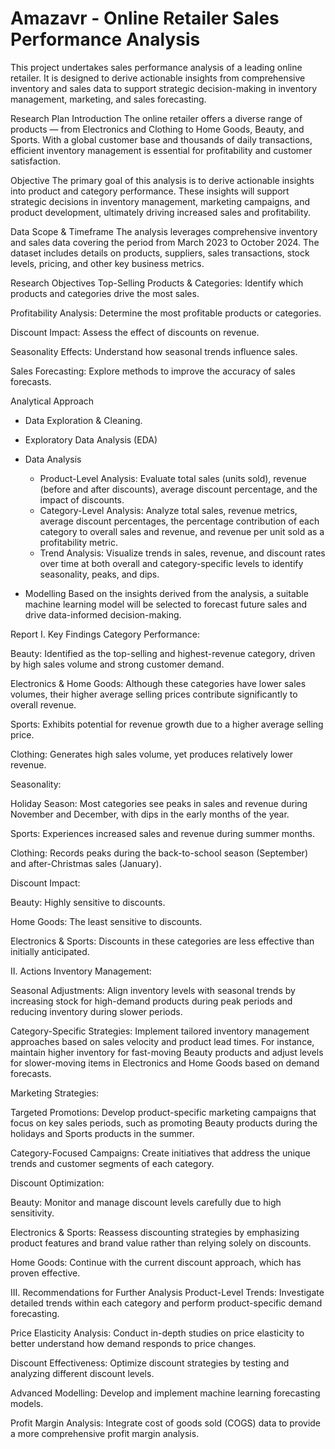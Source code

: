 # Amazavr - Online Retailer Sales Performance Analysis

This project undertakes sales performance analysis of a leading online retailer. It is designed to derive actionable insights from comprehensive inventory and sales data to support strategic decision-making in inventory management, marketing, and sales forecasting.

Research Plan
Introduction
The online retailer offers a diverse range of products — from Electronics and Clothing to Home Goods, Beauty, and Sports. With a global customer base and thousands of daily transactions, efficient inventory management is essential for profitability and customer satisfaction.

Objective
The primary goal of this analysis is to derive actionable insights into product and category performance. These insights will support strategic decisions in inventory management, marketing campaigns, and product development, ultimately driving increased sales and profitability.

Data Scope & Timeframe
The analysis leverages comprehensive inventory and sales data covering the period from March 2023 to October 2024. The dataset includes details on products, suppliers, sales transactions, stock levels, pricing, and other key business metrics.

Research Objectives
Top-Selling Products & Categories: Identify which products and categories drive the most sales.

Profitability Analysis: Determine the most profitable products or categories.

Discount Impact: Assess the effect of discounts on revenue.

Seasonality Effects: Understand how seasonal trends influence sales.

Sales Forecasting: Explore methods to improve the accuracy of sales forecasts.

Analytical Approach
- Data Exploration & Cleaning.
- Exploratory Data Analysis (EDA)
- Data Analysis
  - Product-Level Analysis: Evaluate total sales (units sold), revenue (before and after discounts), average discount percentage, and the impact of discounts.
  - Category-Level Analysis: Analyze total sales, revenue metrics, average discount percentages, the percentage contribution of each category to overall sales and revenue, and revenue per unit sold as a profitability metric.
  - Trend Analysis: Visualize trends in sales, revenue, and discount rates over time at both overall and category-specific levels to identify seasonality, peaks, and dips.

- Modelling
Based on the insights derived from the analysis, a suitable machine learning model will be selected to forecast future sales and drive data-informed decision-making.

Report
I. Key Findings
Category Performance:

Beauty: Identified as the top-selling and highest-revenue category, driven by high sales volume and strong customer demand.

Electronics & Home Goods: Although these categories have lower sales volumes, their higher average selling prices contribute significantly to overall revenue.

Sports: Exhibits potential for revenue growth due to a higher average selling price.

Clothing: Generates high sales volume, yet produces relatively lower revenue.

Seasonality:

Holiday Season: Most categories see peaks in sales and revenue during November and December, with dips in the early months of the year.

Sports: Experiences increased sales and revenue during summer months.

Clothing: Records peaks during the back-to-school season (September) and after-Christmas sales (January).

Discount Impact:

Beauty: Highly sensitive to discounts.

Home Goods: The least sensitive to discounts.

Electronics & Sports: Discounts in these categories are less effective than initially anticipated.

II. Actions
Inventory Management:

Seasonal Adjustments: Align inventory levels with seasonal trends by increasing stock for high-demand products during peak periods and reducing inventory during slower periods.

Category-Specific Strategies: Implement tailored inventory management approaches based on sales velocity and product lead times. For instance, maintain higher inventory for fast-moving Beauty products and adjust levels for slower-moving items in Electronics and Home Goods based on demand forecasts.

Marketing Strategies:

Targeted Promotions: Develop product-specific marketing campaigns that focus on key sales periods, such as promoting Beauty products during the holidays and Sports products in the summer.

Category-Focused Campaigns: Create initiatives that address the unique trends and customer segments of each category.

Discount Optimization:

Beauty: Monitor and manage discount levels carefully due to high sensitivity.

Electronics & Sports: Reassess discounting strategies by emphasizing product features and brand value rather than relying solely on discounts.

Home Goods: Continue with the current discount approach, which has proven effective.

III. Recommendations for Further Analysis
Product-Level Trends: Investigate detailed trends within each category and perform product-specific demand forecasting.

Price Elasticity Analysis: Conduct in-depth studies on price elasticity to better understand how demand responds to price changes.

Discount Effectiveness: Optimize discount strategies by testing and analyzing different discount levels.

Advanced Modelling: Develop and implement machine learning forecasting models.

Profit Margin Analysis: Integrate cost of goods sold (COGS) data to provide a more comprehensive profit margin analysis.
